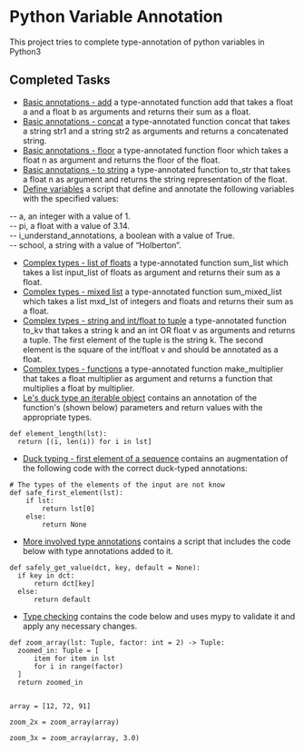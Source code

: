 # Python Variable Annotation

This project tries to complete type-annotation of python variables in Python3

## Completed Tasks
- [Basic annotations - add](https://github.com/getdaniel/alx-backend-python/blob/main/0x00-python_variable_annotations/0-add.py)
a type-annotated function add that takes a float a and a float b as arguments and returns their sum as a float.
- [Basic annotations - concat](https://github.com/getdaniel/alx-backend-python/blob/main/0x00-python_variable_annotations/1-concat.py)
a type-annotated function concat that takes a string str1 and a string str2 as arguments and returns a concatenated string.
- [Basic annotations - floor](https://github.com/getdaniel/alx-backend-python/blob/main/0x00-python_variable_annotations/2-floor.py)
a type-annotated function floor which takes a float n as argument and returns the floor of the float.
- [Basic annotations - to string](https://github.com/getdaniel/alx-backend-python/blob/main/0x00-python_variable_annotations/3-to_str.py)
a type-annotated function to_str that takes a float n as argument and returns the string representation of the float.
- [Define variables](https://github.com/getdaniel/alx-backend-python/blob/main/0x00-python_variable_annotations/4-define_variables.py)
a script that define and annotate the following variables with the specified values: <br/>

-- a, an integer with a value of 1.<br/>
-- pi, a float with a value of 3.14.<br/>
-- i_understand_annotations, a boolean with a value of True.<br/>
-- school, a string with a value of “Holberton”.<br/>
- [Complex types - list of floats](https://github.com/getdaniel/alx-backend-python/blob/main/0x00-python_variable_annotations/5-sum_list.py)
a type-annotated function sum_list which takes a list input_list of floats as argument and returns their sum as a float.
- [Complex types - mixed list](https://github.com/getdaniel/alx-backend-python/blob/main/0x00-python_variable_annotations/6-sum_mixed_list.py)
a type-annotated function sum_mixed_list which takes a list mxd_lst of integers and floats and returns their sum as a float.
- [Complex types - string and int/float to tuple](https://github.com/getdaniel/alx-backend-python/blob/main/0x00-python_variable_annotations/7-to_kv.py)
a type-annotated function to_kv that takes a string k and an int OR float v as arguments and returns a tuple. The first element of the tuple is the string k. The second element is the square of the int/float v and should be annotated as a float.
- [Complex types - functions](https://github.com/getdaniel/alx-backend-python/blob/main/0x00-python_variable_annotations/8-make_multiplier.py)
a type-annotated function make_multiplier that takes a float multiplier as argument and returns a function that multiplies a float by multiplier.
- [Le's duck type an iterable object](https://github.com/getdaniel/alx-backend-python/blob/main/0x00-python_variable_annotations/9-element_length.py)
contains an annotation of the function's (shown below) parameters and return values with the appropriate types.
```
def element_length(lst):
  return [(i, len(i)) for i in lst]
```
- [Duck typing - first element of a sequence](https://github.com/getdaniel/alx-backend-python/blob/main/0x00-python_variable_annotations/100-safe_first_element.py)
contains an augmentation of the following code with the correct duck-typed annotations:
```
# The types of the elements of the input are not know
def safe_first_element(lst):
    if lst:
        return lst[0]
    else:
        return None
```
- [More involved type annotations](https://github.com/getdaniel/alx-backend-python/blob/main/0x00-python_variable_annotations/101-safely_get_value.py)
contains a script that includes the code below with type annotations added to it.

```
def safely_get_value(dct, key, default = None):
  if key in dct:
      return dct[key]
  else:
      return default
```
- [Type checking](https://github.com/getdaniel/alx-backend-python/blob/main/0x00-python_variable_annotations/102-type_checking.py)
contains the code below and uses mypy to validate it and apply any necessary changes.

```
def zoom_array(lst: Tuple, factor: int = 2) -> Tuple:
  zoomed_in: Tuple = [
      item for item in lst
      for i in range(factor)
  ]
  return zoomed_in


array = [12, 72, 91]

zoom_2x = zoom_array(array)

zoom_3x = zoom_array(array, 3.0)
```
